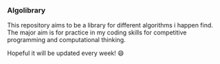 ### Algolibrary
This repository aims to be a library for different algorithms i happen find. The major aim is for practice in my coding skills for competitive programming and computational thinking.

Hopeful it will be updated every week! :smile: